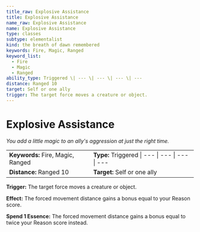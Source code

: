 ```yaml
---
title_raw: Explosive Assistance
title: Explosive Assistance
name_raw: Explosive Assistance
name: Explosive Assistance
type: classes
subtype: elementalist
kind: the breath of dawn remembered
keywords: Fire, Magic, Ranged
keyword_list:
  - Fire
  - Magic
  - Ranged
ability_type: Triggered \| --- \| --- \| --- \| ---
distance: Ranged 10
target: Self or one ally
trigger: The target force moves a creature or object.
---
```


# Explosive Assistance

*You add a little magic to an ally's aggression at just the right time.*

|                                   |                                                 |
| :-------------------------------- | :---------------------------------------------- |
| **Keywords:** Fire, Magic, Ranged | **Type:** Triggered \| --- \| --- \| --- \| --- |
| **Distance:** Ranged 10           | **Target:** Self or one ally                    |

**Trigger:** The target force moves a creature or object.

**Effect:** The forced movement distance gains a bonus equal to your Reason score.

**Spend 1 Essence:** The forced movement distance gains a bonus equal to twice your Reason score instead.
